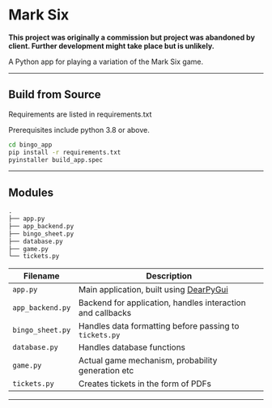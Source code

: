 # Mark Six

**This project was originally a commission but project was abandoned by client. Further development might take place but is unlikely.**

A Python app for playing a variation of the Mark Six game.

---

## Build from Source

Requirements are listed in requirements.txt

Prerequisites include python 3.8 or above.

```sh
cd bingo_app
pip install -r requirements.txt
pyinstaller build_app.spec
```

---

## Modules

```txt
.
├── app.py
├── app_backend.py
├── bingo_sheet.py
├── database.py
├── game.py
└── tickets.py
```
| Filename          | Description                                                 |
| ----------------- | ----------------------------------------------------------- |
|`app.py`           | Main application, built using [DearPyGui][1]                |
|`app_backend.py`   | Backend for application, handles interaction and callbacks  |
|`bingo_sheet.py`   | Handles data formatting before passing to `tickets.py`      |
|`database.py`      | Handles database functions                                  |
|`game.py`          | Actual game mechanism, probability generation etc           |
|`tickets.py`       | Creates tickets in the form of PDFs                         |

---

[1]:https://github.com/hoffstadt/DearPyGui
